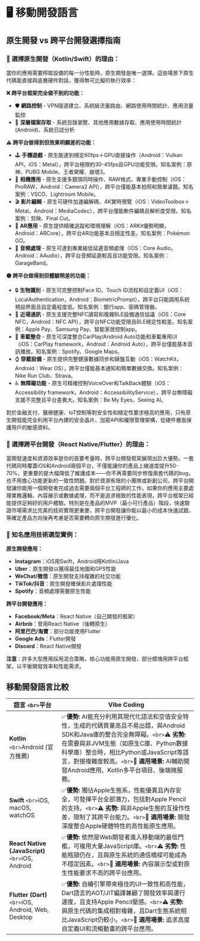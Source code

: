 # 🖥️ 移動開發語言

## 原生開發 vs 跨平台開發選擇指南

### 🎯 選擇原生開發（Kotlin/Swift）的理由：

當你的應用需要榨取設備的每一分性能時，原生開發是唯一選擇。這些場景下原生代碼能直接與底層硬件對話，獲得無可比擬的執行效率：

**❌ 跨平台框架完全做不到的功能：**

- 🛡️ **網路控制** - VPN隧道建立、系統級流量路由、網路使用時間統計、應用流量監控
- 📁 **深層檔案存取** - 系統目錄瀏覽、其他應用數據存取、應用使用時間統計(Android)、系統日誌分析

**⚠️ 跨平台做得到但效果明顯差的功能：**

- 🕹️ **手機遊戲** - 原生能達到穩定60fps＋GPU直接操作（Android：Vulkan API，iOS：Metal），跨平台極限約30-45fps且GPU功能受限。知名案例：原神、PUBG Mobile、王者榮耀、崩壞3。
- 📸 **相機應用** - 原生支援多鏡頭同時操作、RAW格式、專業手動控制（iOS：ProRAW，Android：Camera2 API），跨平台僅能基本拍照和簡單濾鏡。知名案例：VSCO、Lightroom Mobile。
- 🎬 **影片編輯** - 原生可硬件加速編解碼、4K實時預覽（iOS：VideoToolbox＋Metal，Android：MediaCodec），跨平台僅能軟件編碼且解析度受限。知名案例：剪映、Final Cut。
- 🥽 **AR應用** - 原生提供精確追蹤和環境理解（iOS：ARKit優勢明顯，Android：ARCore），跨平台AR功能基本且穩定性差。知名案例：Pokémon GO。
- 🎵 **音頻處理** - 原生可達到專業級低延遲音頻處理（iOS：Core Audio，Android：AAudio），跨平台音頻延遲較高且功能受限。知名案例：GarageBand。

**🟡 跨平台做得到但體驗稍差的功能：**

- 🔒 **生物識別** - 原生可完整控制Face ID、Touch ID流程和自定義UI（iOS：LocalAuthentication，Android：BiometricPrompt），跨平台只能調用系統預設界面且自定義程度低。知名案例：銀行app、密碼管理器。
- 📡 **近場通訊** - 原生支援完整NFC讀寫和複雜BLE設備通信協議（iOS：Core NFC，Android：NFC API），跨平台NFC功能受限且BLE穩定性較差。知名案例：Apple Pay、Samsung Pay、智能家居控制app。
- 🚗 **車載整合** - 原生可深度整合CarPlay/Android Auto功能和車載專用UI（iOS：CarPlay framework，Android：Android Auto），跨平台僅能基本音訊播放。知名案例：Spotify、Google Maps。
- ⌚ **穿戴設備** - 原生提供完整健康數據同步和錶盤互動（iOS：WatchKit，Android：Wear OS），跨平台僅能基本通知和簡單數據交換。知名案例：Nike Run Club、Strava。
- ♿ **無障礙功能** - 原生可精確控制VoiceOver和TalkBack體驗（iOS：Accessibility framework，Android：AccessibilityService），跨平台無障礙支援不完整且平台差異大。知名案例：Be My Eyes、Seeing AI。

對於金融支付、醫療健康、IoT控制等對安全性和穩定性要求極高的應用，只有原生開發能完全利用平台內建的安全晶片、加密API和權限管理架構，從硬件層面保護用戶的敏感資料。

### 🚀 選擇跨平台開發（React Native/Flutter）的理由：

當開發速度和資源效率是你的首要考量時，跨平台開發框架展現出巨大優勢。一套代碼同時覆蓋iOS和Android兩個平台，不僅能讓你的產品上線速度提升50-70%，更重要的是大幅降低了維護成本——你不再需要同步修復兩套代碼的bug，也不用擔心功能更新的一致性問題。對於資源有限的小團隊或新創公司，跨平台開發讓你能用一個開發者完成過去需要兩個平台工程師的工作。如果你的應用主要處理業務邏輯、內容展示或數據處理，而不是追求極致的性能表現，跨平台框架已經能提供足夠好的用戶體驗。特別是在產品的MVP（最小可行產品）階段，快速驗證市場需求比完美的技術實現更重要，跨平台開發讓你能以最小的成本快速試錯，等確定產品方向後再考慮是否需要轉向原生開發進行優化。

### 📱 知名應用技術選型實例：

**原生開發應用：**

- **Instagram**：iOS用Swift，Android用Kotlin/Java
- **Uber**：原生開發以獲得最佳地圖和GPS性能
- **WeChat/微信**：原生開發支持複雜的社交功能
- **TikTok/抖音**：原生開發確保影片處理性能
- **Spotify**：音頻處理需要原生性能

**跨平台開發應用：**

- **Facebook/Meta**：React Native（自己開發的框架）
- **Airbnb**：曾用React Native（後轉原生）
- **阿里巴巴/淘寶**：部分功能使用Flutter
- **Google Ads**：Flutter開發
- **Discord**：React Native開發

**注意**：許多大型應用採用混合策略，核心功能用原生開發，部分模塊用跨平台框架，以平衡開發效率和性能需求。

## 移動開發語言比較

| 語言 `<br>`平台                                          | Vibe Coding                                                                                                                                                                                                                                                                                                                                          |
| ---------------------------------------------------------- | ---------------------------------------------------------------------------------------------------------------------------------------------------------------------------------------------------------------------------------------------------------------------------------------------------------------------------------------------------- |
| **Kotlin** `<br>`Android (官方推薦)                | ✅**優勢:** AI能充分利用其現代化語法和空值安全特性，生成的代碼質量高且不易出錯，與Android SDK和Java庫的整合完全無障礙。`<br>`⚠️ **劣勢:** 在需要與非JVM生態（如原生C庫、Python數據科學庫）整合時，相比Python或JavaScript等語言，對接複雜度較高。`<br>`🎯 **適用場景:** AI輔助開發Android應用、Kotlin多平台項目、後端微服務。 |
| **Swift** `<br>`iOS, macOS, watchOS                | ✅**優勢:** 獨佔Apple生態系，性能優異且內存安全，可發揮平台全部潛力，包括對Apple Pencil的支持。`<br>`⚠️ **劣勢:** 與非Apple生態的互操作性差，限制了其跨平台能力。`<br>`🎯 **適用場景:** 開發深度整合Apple硬體特性的高性能原生應用。                                                                                          |
| **React Native (JavaScript)**`<br>`iOS, Android    | ✅**優勢:** 依然是Web開發者進入移動端的最低門檻，可複用大量JavaScript庫。`<br>`⚠️ **劣勢:** 性能瓶頸仍在，且與原生系統的通信橋樑可能成為不穩定因素。`<br>`🎯 **適用場景:** 內容展示型或對原生性能要求不高的跨平台應用。                                                                                                      |
| **Flutter (Dart)**`<br>`iOS, Android, Web, Desktop | ✅**優勢:** 自繪引擎帶來極佳的UI一致性和高性能，Dart語言的AOT/JIT編譯兼顧了開發效率與運行速度，且支持Apple Pencil壓感。`<br>`⚠️ **劣勢:** 與原生代碼的集成相對複雜，且Dart生態系統相比JavaScript仍較小。`<br>`🎯 **適用場景:** 追求高度自定義UI和流暢動畫的跨平台應用。                                                      |